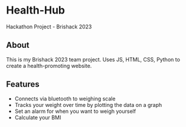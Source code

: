 # Health-Hub
Hackathon Project - Brishack 2023

## About
This is my Brishack 2023 team project. Uses JS, HTML, CSS, Python to create a health-promoting website.

## Features
- Connects via bluetooth to weighing scale
- Tracks your weight over time by plotting the data on a graph
- Set an alarm for when you want to weigh yourself
- Calculate your BMI

